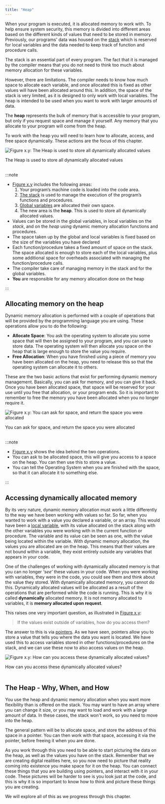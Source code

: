 ```yaml
---
title: "Heap"
---
```


When your program is executed, it is allocated memory to work with. To help ensure system security, this memory is divided into different areas based on the different kinds of values that need to be stored in memory. Previously, our programs' data was housed on the [stack](/book/part-2-organised-code/2-organising-code/2-trailside/01-1-the-stack) which is reserved for local variables and the data needed to keep track of function and procedure calls.

The stack is an essential part of every program. The fact that it is managed by the compiler means that you do not need to think too much about memory allocation for these variables.

However, there are limitations. The compiler needs to know how much space to allocate each variable, and once allocated this is fixed as other values will have been allocated around this. In addition, the space of the stack is very limited, as it is designed to only work with local variables. The heap is intended to be used when you want to work with larger amounts of data.

The **heap** represents the bulk of memory that is accessible to your program, but only if you request space and manage it yourself. Any memory that you allocate to your program will come from the heap.

To work with the heap you will need to learn how to allocate, access, and free space dynamically. These actions are the focus of this chapter.

<a id="FigureTheHeap"></a>

![Figure x.y: The Heap is used to store all dynamically allocated values](./images/the-heap.png "The Heap is used to store all dynamically allocated values")
<div class="caption">The Heap is used to store all dynamically allocated values</div><br/>

:::note

- [Figure x.y](#FigureTheHeap) includes the following areas:
  1. Your program’s machine code is loaded into the code area.
  2. [The stack](/book/part-2-organised-code/2-organising-code/2-trailside/01-1-the-stack) is used to manage the execution of the program’s functions and procedures.
  3. [Global variables](/book/part-2-organised-code/2-organising-code/2-trailside/06-global-variables) are allocated their own space.
  4. The new area is the **heap**. This is used to store all dynamically allocated values.
- Values can be stored in the global variables, in local variables on the *stack*, and on the *heap* using dynamic memory allocation functions and procedures.
- The space taken up by the global and local variables is fixed based on the size of the variables you have declared
- Each function/procedure takes a fixed amount of space on the stack. The space allocated is enough to store each of the local variables, plus some additional space for overheads associated with managing the function/procedure calls.
- The compiler take care of managing memory in the stack and for the global variables.
- **You** are responsible for any memory allocation done on the heap

:::

## Allocating memory on the heap

Dynamic memory allocation is performed with a couple of operations that will be provided by the programming language you are using. These operations allow you to do the following:

- **Allocate Space**: You ask the operating system to allocate you some space that will then be assigned to your program, and you can use to store data. The operating system will then allocate you space on the heap that is large enough to store the value you require.
- **Free Allocation**: When you have finished using a piece of memory you have been allocated on the heap, you need to release this so that the operating system can allocate it to others.

These are the two basic actions that exist for performing dynamic memory management. Basically, you can ask for memory, and you can give it back. Once you have been allocated space, that space will be reserved for your use until you free that allocation, or your program ends. So it is important to remember to free the memory you have been allocated when you no longer require it.

<a id="FigureAllocateHeapMemory"></a>

![Figure x.y: You can ask for space, and return the space you were allocated](./images/allocating-memory-on-the-heap.png "You can ask for space, and return the space you were allocated")
<div class="caption">You can ask for space, and return the space you were allocated</div><br/>

:::note

- [Figure x.y](#FigureAllocateHeapMemory) shows the idea behind the two operations.
- You can ask to be allocated space, this will give you access to a space on the heap. You can then use this to store a value.
- You can tell the Operating System when you are finished with the space, so that it can allocate it to something else.

:::

## Accessing dynamically allocated memory

By its very nature, dynamic memory allocation must work a little differently to the way we have been working with values so far. So far, when you wanted to work with a value you declared a variable, or an array. This would have been a [local variable](/book/part-2-organised-code/2-organising-code/2-trailside/03-local-variable), with its value allocated on the stack along with the other variables you were working with in the current function or procedure. The variable and its value can be seen as one, with the value being located within the variable. With dynamic memory allocation, the values you are allocated are on the heap. This means that their values are not bound within a variable, they exist entirely outside any variables that appears in your code.

One of the challenges of working with dynamically allocated memory is that you can no longer *‘see’* these values in your code. When you were working with variables, they were in the code, you could see them and think about the value they stored. With dynamically allocated memory, you cannot do this. Dynamically allocated values will be allocated as a result of the operations that are performed while the code is running. This is why it is called **dynamically** allocated memory. It is not memory allocated to variables, it is **memory allocated upon request**.

This raises one very important question, as illustrated in [Figure x.y](#FigureAccessingMemory):

> If the values exist outside of variables, how do you access them?

The answer to this is via [pointers](/book/part-2-organised-code/4-indirect-access/2-trailside/02-00-pointer). As we have seen, pointers allow you to store a value that tells you where the data you want is located. We have used this to access variables stored in other functions/procedures on the stack, and we can use these now to also access values on the heap.

<a id="FigureAccessingMemory"></a>

![Figure x.y: How can you access these dynamically allocated values?](./images/accessing-dynamically-allocated-memory.png "How can you access these dynamically allocated values?")
<div class="caption">How can you access these dynamically allocated values?</div><br/>

## The Heap - Why, When, and How

You use the heap and dynamic memory allocation when you want more flexibility than is offered on the stack. You may want to have an array where you can change it size, or you may want to load and work with a large amount of data. In these cases, the stack won't work, so you need to move into the heap.

The general pattern will be to allocate space, and store the address of this space in a pointer. You can then work with that space, accessing it via the pointer, before freeing it when you are done.

As you work through this you need to be able to start picturing the data on the heap, as well as the values you have on the stack. Remember that we are creating digital realities here, so you now need to picture that reality coming into existence you make space for it on the heap. You can connect these things that you are building using pointers, and interact with it in your code. These pictures will be harder to see is you look just at the code, and this is why it is so important to know how to think and picture these things you are creating.

We will explore all of this as we progress through this chapter.
